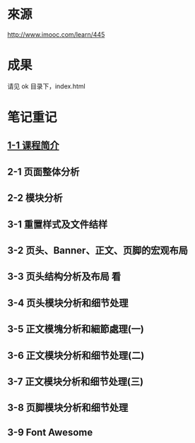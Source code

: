 # 來源 #
http://www.imooc.com/learn/445

# 成果 #
请见 ok 目录下，index.html

# 笔记重记 #
## [1-1 课程简介](1-1.md)
## 2-1 页面整体分析
## 2-2 模块分析
## 3-1 重置样式及文件结样
## 3-2 页头、Banner、正文、页脚的宏观布局
## 3-3 页头结构分析及布局	看
## 3-4 页头模块分析和细节处理
## 3-5 正文模塊分析和細節處理(一)	
## 3-6 正文模块分析和细节处理(二)	
## 3-7 正文模块分析和细节处理(三)
## 3-8 页脚模块分析和细节处理
## 3-9 Font Awesome 